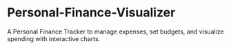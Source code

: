 # Personal-Finance-Visualizer
A Personal Finance Tracker to manage expenses, set budgets, and visualize spending with interactive charts.
